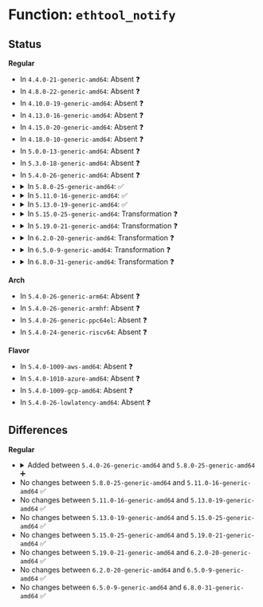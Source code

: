 # Function: <code>ethtool_notify</code>

## Status
<b>Regular</b>
<ul>
<li>
In <code>4.4.0-21-generic-amd64</code>: Absent ❓
</li>
<li>
In <code>4.8.0-22-generic-amd64</code>: Absent ❓
</li>
<li>
In <code>4.10.0-19-generic-amd64</code>: Absent ❓
</li>
<li>
In <code>4.13.0-16-generic-amd64</code>: Absent ❓
</li>
<li>
In <code>4.15.0-20-generic-amd64</code>: Absent ❓
</li>
<li>
In <code>4.18.0-10-generic-amd64</code>: Absent ❓
</li>
<li>
In <code>5.0.0-13-generic-amd64</code>: Absent ❓
</li>
<li>
In <code>5.3.0-18-generic-amd64</code>: Absent ❓
</li>
<li>
In <code>5.4.0-26-generic-amd64</code>: Absent ❓
</li>
<li>
<details>
<summary>In <code>5.8.0-25-generic-amd64</code>: ✅</summary>

```c
void ethtool_notify(struct net_device * dev, unsigned int cmd, const void * data)
```

```json
{
  "name": "ethtool_notify",
  "collision_type": "Unique Global",
  "inline_type": "No",
  "funcs": [
    {
      "addr": 18446744071589877840,
      "name": "ethtool_notify",
      "external": true,
      "loc": "net/ethtool/netlink.c:646",
      "file": "net/ethtool/netlink.c",
      "inline": "seen, unknown",
      "caller_inline": [],
      "caller_func": [
        "net/ethtool/ioctl.c:dev_ethtool",
        "net/ethtool/ioctl.c:dev_ethtool",
        "net/ethtool/ioctl.c:dev_ethtool",
        "net/ethtool/ioctl.c:dev_ethtool",
        "net/ethtool/ioctl.c:dev_ethtool",
        "net/ethtool/ioctl.c:ethtool_set_channels",
        "net/ethtool/ioctl.c:ethtool_set_ringparam",
        "net/ethtool/ioctl.c:ethtool_set_coalesce",
        "net/ethtool/ioctl.c:ethtool_set_settings",
        "net/ethtool/ioctl.c:ethtool_set_settings",
        "net/ethtool/ioctl.c:ethtool_set_link_ksettings",
        "net/ethtool/ioctl.c:ethtool_set_link_ksettings",
        "net/ethtool/linkinfo.c:ethnl_set_linkinfo",
        "net/ethtool/linkmodes.c:ethnl_set_linkmodes",
        "net/ethtool/debug.c:ethnl_set_debug",
        "net/ethtool/debug.c:ethnl_set_debug",
        "net/ethtool/wol.c:ethnl_set_wol",
        "net/ethtool/features.c:ethnl_set_features",
        "net/ethtool/privflags.c:ethnl_set_privflags",
        "net/ethtool/rings.c:ethnl_set_rings",
        "net/ethtool/channels.c:ethnl_set_channels",
        "net/ethtool/coalesce.c:ethnl_set_coalesce",
        "net/ethtool/pause.c:ethnl_set_pause",
        "net/ethtool/eee.c:ethnl_set_eee"
      ]
    }
  ],
  "symbols": [
    {
      "addr": 18446744071589877840,
      "name": "ethtool_notify",
      "section": ".text",
      "bind": "STB_GLOBAL",
      "size": 210
    }
  ]
}
```
</details>
</li>
<li>
<details>
<summary>In <code>5.11.0-16-generic-amd64</code>: ✅</summary>

```c
void ethtool_notify(struct net_device * dev, unsigned int cmd, const void * data)
```

```json
{
  "name": "ethtool_notify",
  "collision_type": "Unique Global",
  "inline_type": "No",
  "funcs": [
    {
      "addr": 18446744071589917120,
      "name": "ethtool_notify",
      "external": true,
      "loc": "net/ethtool/netlink.c:648",
      "file": "net/ethtool/netlink.c",
      "inline": "seen, unknown",
      "caller_inline": [],
      "caller_func": [
        "net/ethtool/ioctl.c:dev_ethtool",
        "net/ethtool/ioctl.c:dev_ethtool",
        "net/ethtool/ioctl.c:dev_ethtool",
        "net/ethtool/ioctl.c:dev_ethtool",
        "net/ethtool/ioctl.c:dev_ethtool",
        "net/ethtool/ioctl.c:ethtool_set_channels",
        "net/ethtool/ioctl.c:ethtool_set_ringparam",
        "net/ethtool/ioctl.c:ethtool_set_coalesce",
        "net/ethtool/ioctl.c:ethtool_set_settings",
        "net/ethtool/ioctl.c:ethtool_set_settings",
        "net/ethtool/ioctl.c:ethtool_set_link_ksettings",
        "net/ethtool/ioctl.c:ethtool_set_link_ksettings",
        "net/ethtool/linkinfo.c:ethnl_set_linkinfo",
        "net/ethtool/linkmodes.c:ethnl_set_linkmodes",
        "net/ethtool/debug.c:ethnl_set_debug",
        "net/ethtool/debug.c:ethnl_set_debug",
        "net/ethtool/wol.c:ethnl_set_wol",
        "net/ethtool/privflags.c:ethnl_set_privflags",
        "net/ethtool/rings.c:ethnl_set_rings",
        "net/ethtool/channels.c:ethnl_set_channels",
        "net/ethtool/coalesce.c:ethnl_set_coalesce",
        "net/ethtool/pause.c:ethnl_set_pause",
        "net/ethtool/eee.c:ethnl_set_eee"
      ]
    }
  ],
  "symbols": [
    {
      "addr": 18446744071589917120,
      "name": "ethtool_notify",
      "section": ".text",
      "bind": "STB_GLOBAL",
      "size": 210
    }
  ]
}
```
</details>
</li>
<li>
<details>
<summary>In <code>5.13.0-19-generic-amd64</code>: ✅</summary>

```c
void ethtool_notify(struct net_device * dev, unsigned int cmd, const void * data)
```

```json
{
  "name": "ethtool_notify",
  "collision_type": "Unique Global",
  "inline_type": "No",
  "funcs": [
    {
      "addr": 18446744071589824704,
      "name": "ethtool_notify",
      "external": true,
      "loc": "net/ethtool/netlink.c:654",
      "file": "net/ethtool/netlink.c",
      "inline": "seen, unknown",
      "caller_inline": [],
      "caller_func": [
        "net/ethtool/ioctl.c:dev_ethtool",
        "net/ethtool/ioctl.c:dev_ethtool",
        "net/ethtool/ioctl.c:dev_ethtool",
        "net/ethtool/ioctl.c:dev_ethtool",
        "net/ethtool/ioctl.c:dev_ethtool",
        "net/ethtool/ioctl.c:dev_ethtool",
        "net/ethtool/ioctl.c:ethtool_set_channels",
        "net/ethtool/ioctl.c:ethtool_set_coalesce",
        "net/ethtool/ioctl.c:ethtool_set_settings",
        "net/ethtool/ioctl.c:ethtool_set_settings",
        "net/ethtool/ioctl.c:ethtool_set_link_ksettings",
        "net/ethtool/ioctl.c:ethtool_set_link_ksettings",
        "net/ethtool/linkinfo.c:ethnl_set_linkinfo",
        "net/ethtool/linkmodes.c:ethnl_set_linkmodes",
        "net/ethtool/debug.c:ethnl_set_debug",
        "net/ethtool/debug.c:ethnl_set_debug",
        "net/ethtool/wol.c:ethnl_set_wol",
        "net/ethtool/privflags.c:ethnl_set_privflags",
        "net/ethtool/rings.c:ethnl_set_rings",
        "net/ethtool/channels.c:ethnl_set_channels",
        "net/ethtool/coalesce.c:ethnl_set_coalesce",
        "net/ethtool/pause.c:ethnl_set_pause",
        "net/ethtool/eee.c:ethnl_set_eee",
        "net/ethtool/fec.c:ethnl_set_fec"
      ]
    }
  ],
  "symbols": [
    {
      "addr": 18446744071589824704,
      "name": "ethtool_notify",
      "section": ".text",
      "bind": "STB_GLOBAL",
      "size": 210
    }
  ]
}
```
</details>
</li>
<li>
<details>
<summary>In <code>5.15.0-25-generic-amd64</code>: Transformation ❓</summary>

```c
void ethtool_notify(struct net_device * dev, unsigned int cmd, const void * data)
```

```json
{
  "name": "ethtool_notify",
  "collision_type": "Unique Global",
  "inline_type": "No",
  "funcs": [
    {
      "addr": 0,
      "name": "ethtool_notify",
      "external": true,
      "loc": "net/ethtool/netlink.c:692",
      "file": "net/ethtool/netlink.c",
      "inline": "seen, unknown",
      "caller_inline": [],
      "caller_func": [
        "net/ethtool/ioctl.c:dev_ethtool",
        "net/ethtool/ioctl.c:dev_ethtool",
        "net/ethtool/ioctl.c:dev_ethtool",
        "net/ethtool/ioctl.c:dev_ethtool",
        "net/ethtool/ioctl.c:dev_ethtool",
        "net/ethtool/ioctl.c:dev_ethtool",
        "net/ethtool/ioctl.c:ethtool_set_channels",
        "net/ethtool/ioctl.c:ethtool_set_coalesce",
        "net/ethtool/ioctl.c:ethtool_set_settings",
        "net/ethtool/ioctl.c:ethtool_set_settings",
        "net/ethtool/ioctl.c:ethtool_set_link_ksettings",
        "net/ethtool/ioctl.c:ethtool_set_link_ksettings",
        "net/ethtool/linkinfo.c:ethnl_set_linkinfo",
        "net/ethtool/linkmodes.c:ethnl_set_linkmodes",
        "net/ethtool/debug.c:ethnl_set_debug",
        "net/ethtool/wol.c:ethnl_set_wol",
        "net/ethtool/privflags.c:ethnl_set_privflags",
        "net/ethtool/rings.c:ethnl_set_rings",
        "net/ethtool/channels.c:ethnl_set_channels",
        "net/ethtool/coalesce.c:ethnl_set_coalesce",
        "net/ethtool/pause.c:ethnl_set_pause",
        "net/ethtool/eee.c:ethnl_set_eee",
        "net/ethtool/fec.c:ethnl_set_fec"
      ]
    }
  ],
  "symbols": [
    {
      "addr": 18446744071592711771,
      "name": "ethtool_notify.cold",
      "section": ".text",
      "bind": "STB_LOCAL",
      "size": 60
    },
    {
      "addr": 18446744071590586928,
      "name": "ethtool_notify",
      "section": ".text",
      "bind": "STB_GLOBAL",
      "size": 310
    }
  ]
}
```
</details>
</li>
<li>
<details>
<summary>In <code>5.19.0-21-generic-amd64</code>: Transformation ❓</summary>

```c
void ethtool_notify(struct net_device * dev, unsigned int cmd, const void * data)
```

```json
{
  "name": "ethtool_notify",
  "collision_type": "Unique Global",
  "inline_type": "No",
  "funcs": [
    {
      "addr": 0,
      "name": "ethtool_notify",
      "external": true,
      "loc": "net/ethtool/netlink.c:696",
      "file": "net/ethtool/netlink.c",
      "inline": "seen, unknown",
      "caller_inline": [],
      "caller_func": [
        "net/ethtool/ioctl.c:__dev_ethtool",
        "net/ethtool/ioctl.c:__dev_ethtool",
        "net/ethtool/ioctl.c:__dev_ethtool",
        "net/ethtool/ioctl.c:__dev_ethtool",
        "net/ethtool/ioctl.c:__dev_ethtool",
        "net/ethtool/ioctl.c:__dev_ethtool",
        "net/ethtool/ioctl.c:ethtool_set_channels",
        "net/ethtool/ioctl.c:ethtool_set_coalesce",
        "net/ethtool/ioctl.c:ethtool_set_settings",
        "net/ethtool/ioctl.c:ethtool_set_settings",
        "net/ethtool/ioctl.c:ethtool_set_link_ksettings",
        "net/ethtool/ioctl.c:ethtool_set_link_ksettings",
        "net/ethtool/linkinfo.c:ethnl_set_linkinfo",
        "net/ethtool/linkmodes.c:ethnl_set_linkmodes",
        "net/ethtool/debug.c:ethnl_set_debug",
        "net/ethtool/wol.c:ethnl_set_wol",
        "net/ethtool/privflags.c:ethnl_set_privflags",
        "net/ethtool/rings.c:ethnl_set_rings",
        "net/ethtool/channels.c:ethnl_set_channels",
        "net/ethtool/coalesce.c:ethnl_set_coalesce",
        "net/ethtool/pause.c:ethnl_set_pause",
        "net/ethtool/eee.c:ethnl_set_eee",
        "net/ethtool/fec.c:ethnl_set_fec",
        "net/ethtool/module.c:ethnl_set_module"
      ]
    }
  ],
  "symbols": [
    {
      "addr": 18446744071594597829,
      "name": "ethtool_notify.cold",
      "section": ".text",
      "bind": "STB_LOCAL",
      "size": 63
    },
    {
      "addr": 18446744071592206304,
      "name": "ethtool_notify",
      "section": ".text",
      "bind": "STB_GLOBAL",
      "size": 329
    }
  ]
}
```
</details>
</li>
<li>
<details>
<summary>In <code>6.2.0-20-generic-amd64</code>: Transformation ❓</summary>

```c
void ethtool_notify(struct net_device * dev, unsigned int cmd, const void * data)
```

```json
{
  "name": "ethtool_notify",
  "collision_type": "Unique Global",
  "inline_type": "No",
  "funcs": [
    {
      "addr": 0,
      "name": "ethtool_notify",
      "external": true,
      "loc": "net/ethtool/netlink.c:701",
      "file": "net/ethtool/netlink.c",
      "inline": "seen, unknown",
      "caller_inline": [],
      "caller_func": [
        "net/ethtool/ioctl.c:__dev_ethtool",
        "net/ethtool/ioctl.c:__dev_ethtool",
        "net/ethtool/ioctl.c:__dev_ethtool",
        "net/ethtool/ioctl.c:__dev_ethtool",
        "net/ethtool/ioctl.c:__dev_ethtool",
        "net/ethtool/ioctl.c:__dev_ethtool",
        "net/ethtool/ioctl.c:ethtool_set_channels",
        "net/ethtool/ioctl.c:ethtool_set_coalesce",
        "net/ethtool/ioctl.c:ethtool_set_settings",
        "net/ethtool/ioctl.c:ethtool_set_settings",
        "net/ethtool/ioctl.c:ethtool_set_link_ksettings",
        "net/ethtool/ioctl.c:ethtool_set_link_ksettings",
        "net/ethtool/linkinfo.c:ethnl_set_linkinfo",
        "net/ethtool/linkmodes.c:ethnl_set_linkmodes",
        "net/ethtool/debug.c:ethnl_set_debug",
        "net/ethtool/wol.c:ethnl_set_wol",
        "net/ethtool/privflags.c:ethnl_set_privflags",
        "net/ethtool/rings.c:ethnl_set_rings",
        "net/ethtool/channels.c:ethnl_set_channels",
        "net/ethtool/coalesce.c:ethnl_set_coalesce",
        "net/ethtool/pause.c:ethnl_set_pause",
        "net/ethtool/eee.c:ethnl_set_eee",
        "net/ethtool/fec.c:ethnl_set_fec",
        "net/ethtool/module.c:ethnl_set_module"
      ]
    }
  ],
  "symbols": [
    {
      "addr": 18446744071596333792,
      "name": "ethtool_notify.cold",
      "section": ".text",
      "bind": "STB_LOCAL",
      "size": 63
    },
    {
      "addr": 18446744071594035792,
      "name": "ethtool_notify",
      "section": ".text",
      "bind": "STB_GLOBAL",
      "size": 329
    }
  ]
}
```
</details>
</li>
<li>
<details>
<summary>In <code>6.5.0-9-generic-amd64</code>: Transformation ❓</summary>

```c
void ethtool_notify(struct net_device * dev, unsigned int cmd, const void * data)
```

```json
{
  "name": "ethtool_notify",
  "collision_type": "Unique Global",
  "inline_type": "No",
  "funcs": [
    {
      "addr": 0,
      "name": "ethtool_notify",
      "external": true,
      "loc": "net/ethtool/netlink.c:771",
      "file": "net/ethtool/netlink.c",
      "inline": "seen, unknown",
      "caller_inline": [],
      "caller_func": [
        "net/ethtool/ioctl.c:__dev_ethtool",
        "net/ethtool/ioctl.c:__dev_ethtool",
        "net/ethtool/ioctl.c:__dev_ethtool",
        "net/ethtool/ioctl.c:__dev_ethtool",
        "net/ethtool/ioctl.c:__dev_ethtool",
        "net/ethtool/ioctl.c:__dev_ethtool",
        "net/ethtool/ioctl.c:ethtool_set_channels",
        "net/ethtool/ioctl.c:ethtool_set_coalesce",
        "net/ethtool/ioctl.c:ethtool_set_settings",
        "net/ethtool/ioctl.c:ethtool_set_settings",
        "net/ethtool/ioctl.c:ethtool_set_link_ksettings",
        "net/ethtool/ioctl.c:ethtool_set_link_ksettings",
        "net/ethtool/netlink.c:ethnl_default_set_doit"
      ]
    }
  ],
  "symbols": [
    {
      "addr": 18446744071596862758,
      "name": "ethtool_notify.cold",
      "section": ".text",
      "bind": "STB_LOCAL",
      "size": 63
    },
    {
      "addr": 18446744071594413584,
      "name": "ethtool_notify",
      "section": ".text",
      "bind": "STB_GLOBAL",
      "size": 329
    }
  ]
}
```
</details>
</li>
<li>
<details>
<summary>In <code>6.8.0-31-generic-amd64</code>: Transformation ❓</summary>

```c
void ethtool_notify(struct net_device * dev, unsigned int cmd, const void * data)
```

```json
{
  "name": "ethtool_notify",
  "collision_type": "Unique Global",
  "inline_type": "No",
  "funcs": [
    {
      "addr": 0,
      "name": "ethtool_notify",
      "external": true,
      "loc": "net/ethtool/netlink.c:742",
      "file": "net/ethtool/netlink.c",
      "inline": "seen, unknown",
      "caller_inline": [],
      "caller_func": [
        "net/ethtool/ioctl.c:__dev_ethtool",
        "net/ethtool/ioctl.c:__dev_ethtool",
        "net/ethtool/ioctl.c:__dev_ethtool",
        "net/ethtool/ioctl.c:__dev_ethtool",
        "net/ethtool/ioctl.c:__dev_ethtool",
        "net/ethtool/ioctl.c:__dev_ethtool",
        "net/ethtool/ioctl.c:ethtool_set_channels",
        "net/ethtool/ioctl.c:ethtool_set_coalesce",
        "net/ethtool/ioctl.c:ethtool_set_settings",
        "net/ethtool/ioctl.c:ethtool_set_settings",
        "net/ethtool/ioctl.c:ethtool_set_link_ksettings",
        "net/ethtool/ioctl.c:ethtool_set_link_ksettings",
        "net/ethtool/netlink.c:ethnl_default_set_doit"
      ]
    }
  ],
  "symbols": [
    {
      "addr": 18446744071597787828,
      "name": "ethtool_notify.cold",
      "section": ".text",
      "bind": "STB_LOCAL",
      "size": 63
    },
    {
      "addr": 18446744071595216048,
      "name": "ethtool_notify",
      "section": ".text",
      "bind": "STB_GLOBAL",
      "size": 348
    }
  ]
}
```
</details>
</li>
</ul>
<b>Arch</b>
<ul>
<li>
In <code>5.4.0-26-generic-arm64</code>: Absent ❓
</li>
<li>
In <code>5.4.0-26-generic-armhf</code>: Absent ❓
</li>
<li>
In <code>5.4.0-26-generic-ppc64el</code>: Absent ❓
</li>
<li>
In <code>5.4.0-24-generic-riscv64</code>: Absent ❓
</li>
</ul>
<b>Flavor</b>
<ul>
<li>
In <code>5.4.0-1009-aws-amd64</code>: Absent ❓
</li>
<li>
In <code>5.4.0-1010-azure-amd64</code>: Absent ❓
</li>
<li>
In <code>5.4.0-1009-gcp-amd64</code>: Absent ❓
</li>
<li>
In <code>5.4.0-26-lowlatency-amd64</code>: Absent ❓
</li>
</ul>

## Differences
<b>Regular</b>
<ul>
<li>
<details>
<summary>Added between <code>5.4.0-26-generic-amd64</code> and <code>5.8.0-25-generic-amd64</code> ➕</summary>

```c
void ethtool_notify(struct net_device * dev, unsigned int cmd, const void * data)
```
</details>
</li>
<li>
No changes between <code>5.8.0-25-generic-amd64</code> and <code>5.11.0-16-generic-amd64</code> ✅
</li>
<li>
No changes between <code>5.11.0-16-generic-amd64</code> and <code>5.13.0-19-generic-amd64</code> ✅
</li>
<li>
No changes between <code>5.13.0-19-generic-amd64</code> and <code>5.15.0-25-generic-amd64</code> ✅
</li>
<li>
No changes between <code>5.15.0-25-generic-amd64</code> and <code>5.19.0-21-generic-amd64</code> ✅
</li>
<li>
No changes between <code>5.19.0-21-generic-amd64</code> and <code>6.2.0-20-generic-amd64</code> ✅
</li>
<li>
No changes between <code>6.2.0-20-generic-amd64</code> and <code>6.5.0-9-generic-amd64</code> ✅
</li>
<li>
No changes between <code>6.5.0-9-generic-amd64</code> and <code>6.8.0-31-generic-amd64</code> ✅
</li>
</ul>
